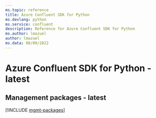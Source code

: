 ```yaml
---
ms.topic: reference
title: Azure Confluent SDK for Python
ms.devlang: python
ms.service: confluent
description: Reference for Azure Confluent SDK for Python
ms.author: lmazuel
author: lmazuel
ms.data: 08/09/2022
---
```

# Azure Confluent SDK for Python - latest

## Management packages - latest
[!INCLUDE [mgmt-packages](confluent-mgmt-index.md)]